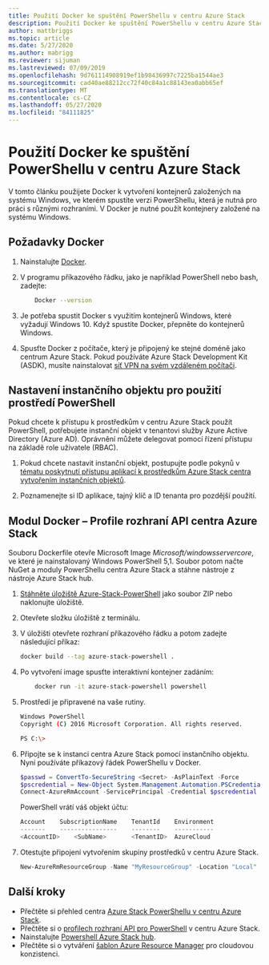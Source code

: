 ```yaml
---
title: Použití Docker ke spuštění PowerShellu v centru Azure Stack
description: Použití Docker ke spuštění PowerShellu v centru Azure Stack
author: mattbriggs
ms.topic: article
ms.date: 5/27/2020
ms.author: mabrigg
ms.reviewer: sijuman
ms.lastreviewed: 07/09/2019
ms.openlocfilehash: 9d761114908919ef1b98436997c7225ba1544ae3
ms.sourcegitcommit: cad40ae88212cc72f40c84a1c88143ea0abb65ef
ms.translationtype: MT
ms.contentlocale: cs-CZ
ms.lasthandoff: 05/27/2020
ms.locfileid: "84111825"
---
```

# <a name="use-docker-to-run-powershell-in-azure-stack-hub"></a>Použití Docker ke spuštění PowerShellu v centru Azure Stack

V tomto článku použijete Docker k vytvoření kontejnerů založených na systému Windows, ve kterém spustíte verzi PowerShellu, která je nutná pro práci s různými rozhraními. V Docker je nutné použít kontejnery založené na systému Windows.

## <a name="docker-prerequisites"></a>Požadavky Docker

1. Nainstalujte [Docker](https://docs.docker.com/install/).

1. V programu příkazového řádku, jako je například PowerShell nebo bash, zadejte:

    ```bash
        Docker --version
    ```

1. Je potřeba spustit Docker s využitím kontejnerů Windows, které vyžadují Windows 10. Když spustíte Docker, přepněte do kontejnerů Windows.

1. Spusťte Docker z počítače, který je připojený ke stejné doméně jako centrum Azure Stack. Pokud používáte Azure Stack Development Kit (ASDK), musíte nainstalovat [síť VPN na svém vzdáleném počítači](azure-stack-connect-azure-stack.md#connect-to-azure-stack-hub-with-vpn).

## <a name="set-up-a-service-principal-for-using-powershell"></a>Nastavení instančního objektu pro použití prostředí PowerShell

Pokud chcete k přístupu k prostředkům v centru Azure Stack použít PowerShell, potřebujete instanční objekt v tenantovi služby Azure Active Directory (Azure AD). Oprávnění můžete delegovat pomocí řízení přístupu na základě role uživatele (RBAC).

1. Pokud chcete nastavit instanční objekt, postupujte podle pokynů v [tématu poskytnutí přístupu aplikací k prostředkům Azure Stack centra vytvořením instančních objektů](azure-stack-create-service-principals.md).

2. Poznamenejte si ID aplikace, tajný klíč a ID tenanta pro pozdější použití.

## <a name="docker---azure-stack-hub-api-profiles-module"></a>Modul Docker – Profile rozhraní API centra Azure Stack

Souboru Dockerfile otevře Microsoft Image *Microsoft/windowsservercore*, ve které je nainstalovaný Windows PowerShell 5,1. Soubor potom načte NuGet a moduly PowerShellu centra Azure Stack a stáhne nástroje z nástroje Azure Stack hub.

1. [Stáhněte úložiště Azure-Stack-PowerShell](https://github.com/Azure-Samples/azure-stack-hub-powershell-in-docker.git) jako soubor ZIP nebo naklonujte úložiště.

2. Otevřete složku úložiště z terminálu.

3. V úložišti otevřete rozhraní příkazového řádku a potom zadejte následující příkaz:

    ```bash  
    docker build --tag azure-stack-powershell .
    ```

4. Po vytvoření image spusťte interaktivní kontejner zadáním:

    ```bash  
        docker run -it azure-stack-powershell powershell
    ```

5. Prostředí je připravené na vaše rutiny.

    ```bash
    Windows PowerShell
    Copyright (C) 2016 Microsoft Corporation. All rights reserved.

    PS C:\>
    ```

6. Připojte se k instanci centra Azure Stack pomocí instančního objektu. Nyní používáte příkazový řádek PowerShellu v Docker. 

    ```powershell
    $passwd = ConvertTo-SecureString <Secret> -AsPlainText -Force
    $pscredential = New-Object System.Management.Automation.PSCredential('<ApplicationID>', $passwd)
    Connect-AzureRmAccount -ServicePrincipal -Credential $pscredential -TenantId <TenantID>
    ```

   PowerShell vrátí váš objekt účtu:

    ```powershell  
    Account    SubscriptionName    TenantId    Environment
    -------    ----------------    --------    -----------
    <AccountID>    <SubName>       <TenantID>  AzureCloud
    ```

7. Otestujte připojení vytvořením skupiny prostředků v centru Azure Stack.

    ```powershell  
    New-AzureRmResourceGroup -Name "MyResourceGroup" -Location "Local"
    ```

## <a name="next-steps"></a>Další kroky

-  Přečtěte si přehled centra [Azure Stack PowerShellu v centru Azure Stack](azure-stack-powershell-overview.md).
- Přečtěte si o [profilech rozhraní API pro PowerShell](azure-stack-version-profiles.md) v centru Azure Stack.
- Nainstalujte [Powershell Azure Stack hub](../operator/azure-stack-powershell-install.md).
- Přečtěte si o vytváření [šablon Azure Resource Manager](azure-stack-develop-templates.md) pro cloudovou konzistenci.
